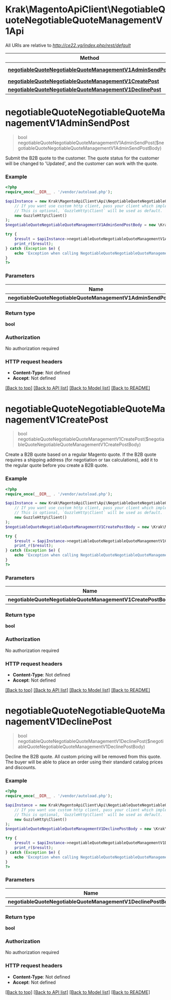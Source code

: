 # Krak\MagentoApiClient\NegotiableQuoteNegotiableQuoteManagementV1Api

All URIs are relative to *http://ce22.vg/index.php/rest/default*

Method | HTTP request | Description
------------- | ------------- | -------------
[**negotiableQuoteNegotiableQuoteManagementV1AdminSendPost**](NegotiableQuoteNegotiableQuoteManagementV1Api.md#negotiableQuoteNegotiableQuoteManagementV1AdminSendPost) | **POST** /V1/negotiableQuote/submitToCustomer | 
[**negotiableQuoteNegotiableQuoteManagementV1CreatePost**](NegotiableQuoteNegotiableQuoteManagementV1Api.md#negotiableQuoteNegotiableQuoteManagementV1CreatePost) | **POST** /V1/negotiableQuote/request | 
[**negotiableQuoteNegotiableQuoteManagementV1DeclinePost**](NegotiableQuoteNegotiableQuoteManagementV1Api.md#negotiableQuoteNegotiableQuoteManagementV1DeclinePost) | **POST** /V1/negotiableQuote/decline | 


# **negotiableQuoteNegotiableQuoteManagementV1AdminSendPost**
> bool negotiableQuoteNegotiableQuoteManagementV1AdminSendPost($negotiableQuoteNegotiableQuoteManagementV1AdminSendPostBody)



Submit the B2B quote to the customer. The quote status for the customer will be changed to 'Updated', and the customer can work with the quote.

### Example
```php
<?php
require_once(__DIR__ . '/vendor/autoload.php');

$apiInstance = new Krak\MagentoApiClient\Api\NegotiableQuoteNegotiableQuoteManagementV1Api(
    // If you want use custom http client, pass your client which implements `GuzzleHttp\ClientInterface`.
    // This is optional, `GuzzleHttp\Client` will be used as default.
    new GuzzleHttp\Client()
);
$negotiableQuoteNegotiableQuoteManagementV1AdminSendPostBody = new \Krak\MagentoApiClient\Model\NegotiableQuoteNegotiableQuoteManagementV1AdminSendPostBody(); // \Krak\MagentoApiClient\Model\NegotiableQuoteNegotiableQuoteManagementV1AdminSendPostBody | 

try {
    $result = $apiInstance->negotiableQuoteNegotiableQuoteManagementV1AdminSendPost($negotiableQuoteNegotiableQuoteManagementV1AdminSendPostBody);
    print_r($result);
} catch (Exception $e) {
    echo 'Exception when calling NegotiableQuoteNegotiableQuoteManagementV1Api->negotiableQuoteNegotiableQuoteManagementV1AdminSendPost: ', $e->getMessage(), PHP_EOL;
}
?>
```

### Parameters

Name | Type | Description  | Notes
------------- | ------------- | ------------- | -------------
 **negotiableQuoteNegotiableQuoteManagementV1AdminSendPostBody** | [**\Krak\MagentoApiClient\Model\NegotiableQuoteNegotiableQuoteManagementV1AdminSendPostBody**](../Model/NegotiableQuoteNegotiableQuoteManagementV1AdminSendPostBody.md)|  | [optional]

### Return type

**bool**

### Authorization

No authorization required

### HTTP request headers

 - **Content-Type**: Not defined
 - **Accept**: Not defined

[[Back to top]](#) [[Back to API list]](../../README.md#documentation-for-api-endpoints) [[Back to Model list]](../../README.md#documentation-for-models) [[Back to README]](../../README.md)

# **negotiableQuoteNegotiableQuoteManagementV1CreatePost**
> bool negotiableQuoteNegotiableQuoteManagementV1CreatePost($negotiableQuoteNegotiableQuoteManagementV1CreatePostBody)



Create a B2B quote based on a regular Magento quote. If the B2B quote requires a shipping address (for negotiation or tax calculations), add it to the regular quote before you create a B2B quote.

### Example
```php
<?php
require_once(__DIR__ . '/vendor/autoload.php');

$apiInstance = new Krak\MagentoApiClient\Api\NegotiableQuoteNegotiableQuoteManagementV1Api(
    // If you want use custom http client, pass your client which implements `GuzzleHttp\ClientInterface`.
    // This is optional, `GuzzleHttp\Client` will be used as default.
    new GuzzleHttp\Client()
);
$negotiableQuoteNegotiableQuoteManagementV1CreatePostBody = new \Krak\MagentoApiClient\Model\NegotiableQuoteNegotiableQuoteManagementV1CreatePostBody(); // \Krak\MagentoApiClient\Model\NegotiableQuoteNegotiableQuoteManagementV1CreatePostBody | 

try {
    $result = $apiInstance->negotiableQuoteNegotiableQuoteManagementV1CreatePost($negotiableQuoteNegotiableQuoteManagementV1CreatePostBody);
    print_r($result);
} catch (Exception $e) {
    echo 'Exception when calling NegotiableQuoteNegotiableQuoteManagementV1Api->negotiableQuoteNegotiableQuoteManagementV1CreatePost: ', $e->getMessage(), PHP_EOL;
}
?>
```

### Parameters

Name | Type | Description  | Notes
------------- | ------------- | ------------- | -------------
 **negotiableQuoteNegotiableQuoteManagementV1CreatePostBody** | [**\Krak\MagentoApiClient\Model\NegotiableQuoteNegotiableQuoteManagementV1CreatePostBody**](../Model/NegotiableQuoteNegotiableQuoteManagementV1CreatePostBody.md)|  | [optional]

### Return type

**bool**

### Authorization

No authorization required

### HTTP request headers

 - **Content-Type**: Not defined
 - **Accept**: Not defined

[[Back to top]](#) [[Back to API list]](../../README.md#documentation-for-api-endpoints) [[Back to Model list]](../../README.md#documentation-for-models) [[Back to README]](../../README.md)

# **negotiableQuoteNegotiableQuoteManagementV1DeclinePost**
> bool negotiableQuoteNegotiableQuoteManagementV1DeclinePost($negotiableQuoteNegotiableQuoteManagementV1DeclinePostBody)



Decline the B2B quote. All custom pricing will be removed from this quote. The buyer will be able to place an order using their standard catalog prices and discounts.

### Example
```php
<?php
require_once(__DIR__ . '/vendor/autoload.php');

$apiInstance = new Krak\MagentoApiClient\Api\NegotiableQuoteNegotiableQuoteManagementV1Api(
    // If you want use custom http client, pass your client which implements `GuzzleHttp\ClientInterface`.
    // This is optional, `GuzzleHttp\Client` will be used as default.
    new GuzzleHttp\Client()
);
$negotiableQuoteNegotiableQuoteManagementV1DeclinePostBody = new \Krak\MagentoApiClient\Model\NegotiableQuoteNegotiableQuoteManagementV1DeclinePostBody(); // \Krak\MagentoApiClient\Model\NegotiableQuoteNegotiableQuoteManagementV1DeclinePostBody | 

try {
    $result = $apiInstance->negotiableQuoteNegotiableQuoteManagementV1DeclinePost($negotiableQuoteNegotiableQuoteManagementV1DeclinePostBody);
    print_r($result);
} catch (Exception $e) {
    echo 'Exception when calling NegotiableQuoteNegotiableQuoteManagementV1Api->negotiableQuoteNegotiableQuoteManagementV1DeclinePost: ', $e->getMessage(), PHP_EOL;
}
?>
```

### Parameters

Name | Type | Description  | Notes
------------- | ------------- | ------------- | -------------
 **negotiableQuoteNegotiableQuoteManagementV1DeclinePostBody** | [**\Krak\MagentoApiClient\Model\NegotiableQuoteNegotiableQuoteManagementV1DeclinePostBody**](../Model/NegotiableQuoteNegotiableQuoteManagementV1DeclinePostBody.md)|  | [optional]

### Return type

**bool**

### Authorization

No authorization required

### HTTP request headers

 - **Content-Type**: Not defined
 - **Accept**: Not defined

[[Back to top]](#) [[Back to API list]](../../README.md#documentation-for-api-endpoints) [[Back to Model list]](../../README.md#documentation-for-models) [[Back to README]](../../README.md)

